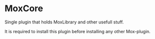 # MoxCore
Single plugin that holds MoxLibrary and other usefull stuff.

It is required to install this plugin before installing any other Mox-plugin.
